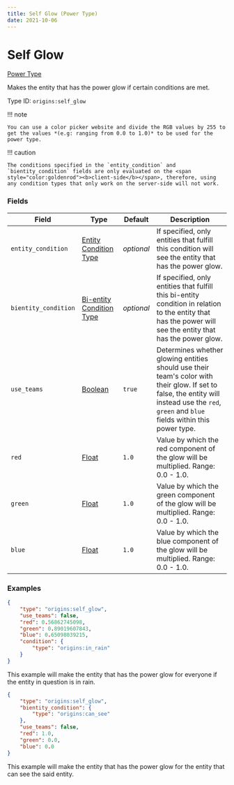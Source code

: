 ```yaml
---
title: Self Glow (Power Type)
date: 2021-10-06
---
```


# Self Glow

[Power Type](../power_types.md)

Makes the entity that has the power glow if certain conditions are met.

Type ID: `origins:self_glow`

!!! note

    You can use a color picker website and divide the RGB values by 255 to get the values *(e.g: ranging from 0.0 to 1.0)* to be used for the power type.

!!! caution

    The conditions specified in the `entity_condition` and `bientity_condition` fields are only evaluated on the <span style="color:goldenrod"><b>client-side</b></span>, therefore, using any condition types that only work on the server-side will not work.


### Fields

Field | Type | Default | Description
------|------|---------|-------------
`entity_condition` | [Entity Condition Type](../entity_condition_types.md) | _optional_ | If specified, only entities that fulfill this condition will see the entity that has the power glow.
`bientity_condition` | [Bi-entity Condition Type](../bientity_condition_types.md) | _optional_ | If specified, only entities that fulfill this bi-entity condition in relation to the entity that has the power will see the entity that has the power glow.
`use_teams` | [Boolean](../data_types/boolean.md) | `true` | Determines whether glowing entities should use their team's color with their glow. If set to false, the entity will instead use the `red`, `green` and `blue` fields within this power type.
`red` | [Float](../data_types/float.md) | `1.0` | Value by which the red component of the glow will be multiplied. Range: 0.0 - 1.0.
`green` | [Float](../data_types/float.md) | `1.0` | Value by which the green component of the glow will be multiplied. Range: 0.0 - 1.0.
`blue` | [Float](../data_types/float.md) | `1.0` | Value by which the blue component of the glow will be multiplied. Range: 0.0 - 1.0.


### Examples

```json
{
    "type": "origins:self_glow",
    "use_teams": false,
    "red": 0.56862745098,
    "green": 0.89019607843,
    "blue": 0.65098039215,
    "condition": {
        "type": "origins:in_rain"
    }
}
```

This example will make the entity that has the power glow for everyone if the entity in question is in rain.
<br>

```json
{
    "type": "origins:self_glow",
    "bientity_condition": {
        "type": "origins:can_see"
    },
    "use_teams": false,
    "red": 1.0,
    "green": 0.0,
    "blue": 0.0
}
```

This example will make the entity that has the power glow for the entity that can see the said entity.
